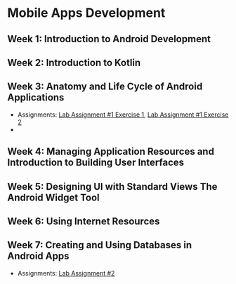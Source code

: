 # Mobile Apps Development

## Week 1: Introduction to Android Development 

## Week 2: Introduction to Kotlin

## Week 3: Anatomy and Life Cycle of Android Applications

- Assignments: [Lab Assignment #1 Exercise 1](https://github.com/ttran375/johnsmith_COMP304Assignment1_Ex1), [Lab Assignment #1 Exercise 2](https://github.com/ttran375/johnsmith_COMP304Assignment1_Ex2)
- 
## Week 4: Managing Application Resources and Introduction to Building User Interfaces

## Week 5: Designing UI with Standard Views The Android Widget Tool

## Week 6: Using Internet Resources 

## Week 7: Creating and Using Databases in Android Apps 

- Assignments: [Lab Assignment #2](https://github.com/ttran375/comp304-assignment2)
